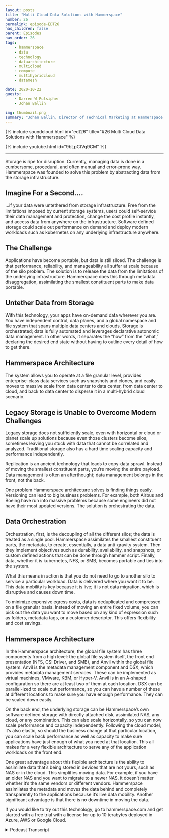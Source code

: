 ```yaml
---
layout: posts
title: "Multi Cloud Data Solutions with Hammerspace"
number: 26
permalink: episode-EDT26
has_children: false
parent: Episodes
nav_order: 26
tags:
    - hammerspace
    - data
    - technology
    - dataarchitecture
    - multicloud
    - compute
    - multihybridcloud
    - datamesh

date: 2020-10-22
guests:
    - Darren W Pulsipher
    - Johan Ballin

img: thumbnail.png
summary: "Johan Ballin, Director of Technical Marketing at Hammerspace and Darren Pulsipher, Chief Solution Architect, Public Sector, at Intel discuss Hammerspace’s hybrid cloud technology that untethers data from storage infrastructure, providing data portability and performance."
---
```


{% include soundcloud.html id="edt26" title="#26 Multi Cloud Data Solutions with Hammerspace" %}

{% include youtube.html id="9bLpCtVq9CM" %}

---

Storage is ripe for disruption. Currently, managing data is done in a cumbersome, procedural, and often manual and error-prone way. Hammerspace was founded to solve this problem by abstracting data from the storage infrastructure.

## Imagine For a Second….

…if your data were untethered from storage infrastructure. Free from the limitations imposed by current storage systems, users could self-service their data management and protection, change the cost profile instantly, and access data from anywhere on the infrastructure. Software defined storage could scale out performance on demand and deploy modern workloads such as kubernetes on any underlying infrastructure anywhere.

## The Challenge

Applications have become portable, but data is still siloed. The challenge is that performance, reliability, and manageability all suffer at scale because of the silo problem. The solution is to release the data from the limitations of the underlying infrastructure. Hammerspace does this through metadata disaggregation, assimilating the smallest constituent parts to make data portable.

## Untether Data from Storage

With this technology, your apps have on-demand data wherever you are. You have independent control, data planes, and a global namespace and file system that spans multiple data centers and clouds. Storage is orchestrated; data is fully automated and leverages declarative autonomic data management. In other words, it separates the “how” from the “what,” declaring the desired end state without having to outline every detail of how to get there.

## Hammerspace Architecture

The system allows you to operate at a file granular level, provides enterprise-class data services such as snapshots and clones, and easily moves to massive scale from data center to data center, from data center to cloud, and back to data center to disperse it in a multi-hybrid cloud scenario.

## Legacy Storage is Unable to Overcome Modern Challenges 

Legacy storage does not sufficiently scale, even with horizontal or cloud or planet scale up solutions because even those clusters become silos, sometimes leaving you stuck with data that cannot be correlated and analyzed. Traditional storage also has a hard time scaling capacity and performance independently.

Replication is an ancient technology that leads to copy-data sprawl. Instead of moving the smallest constituent parts, you’re moving the entire payload. Data management is often an afterthought; data management belongs in the front, not the back.

One problem Hammerspace architecture solves is finding things easily. Versioning can lead to big business problems. For example, both Airbus and Boeing have run into massive problems because some engineers did not have their most updated versions. The solution is orchestrating the data.

## Data Orchestration

Orchestration, first, is the decoupling of all the different silos; the data is treated as a single pool. Hammerspace assimilates the smallest constituent parts, the metadata, to create, essentially, a data anti-gravity system. Then they implement objectives such as durability, availability, and snapshots, or custom defined actions that can be done through hammer script. Finally, data, whether it is kubernetes, NFS, or SMB, becomes portable and ties into the system.

What this means in action is that you do not need to go to another silo to service a particular workload. Data is delivered where you want it to be. This data mobility is key because it is live; it is not data migration, which is disruptive and causes down time.

To minimize expensive egress costs, data is deduplicated and compressed on a file granular basis. Instead of moving an entire fixed volume, you can pick out the data you want to move based on any kind of expression such as folders, metadata tags, or a customer descriptor. This offers flexibility and cost savings.

## Hammerspace Architecture 

In the Hammerspace architecture, the global file system has three components from a high level: the global file system itself, the front end presentation (NFS, CSI Driver, and SMB), and Anvil within the global file system. Anvil is the metadata management component and DSX, which provides metadata management services. These can be implemented as virtual machines, VMware, KBM, or Hyper-V. Anvil is in an A-shaped configuration so there are at least two of them at each location. DSX can be parallel-ized to scale out performance, so you can have a number of these at different locations to make sure you have enough performance. They can be scaled down easily.

On the back end, the underlying storage can be Hammerspace’s own software defined storage with directly attached disk, assimilated NAS, any cloud, or any combination. This can also scale horizontally, so you can now scale performance and capacity independently. Following the cloud model, it’s also elastic, so should the business change at that particular location, you can scale back performance as well as capacity to make sure applications have just enough of what you need at that location. This all makes for a very flexible architecture to serve any of the application workloads on the front end.

One great advantage about this flexible architecture is the ability to assimilate data that’s being stored in devices that are not yours, such as NAS or in the cloud. This simplifies moving data. For example, if you have an older NAS and you want to migrate to a newer NAS, it doesn’t matter whether it’s the same vendors or different vendors. Hammerspace assimilates the metadata and moves the data behind and completely transparently to the applications because it’s live data mobility. Another significant advantage is that there is no downtime in moving the data.

If you would like to try out this technology, go to hammerspace.com and get started with a free trial with a license for up to 10 terabytes deployed in Azure, AWS or Google Cloud. 



<details>
<summary> Podcast Transcript </summary>

<p></p>

</details>
